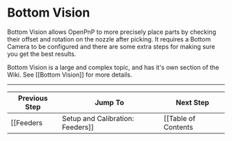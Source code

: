 # Bottom Vision
Bottom Vision allows OpenPnP to more precisely place parts by checking their offset and rotation on the nozzle after picking. It requires a Bottom Camera to be configured and there are some extra steps for making sure you get the best results.

Bottom Vision is a large and complex topic, and has it's own section of the Wiki. See [[Bottom Vision]] for more details.

***

| Previous Step                 | Jump To                 | Next Step                                   |
| ----------------------------- | ----------------------- | ------------------------------------------- |
| [[Feeders|Setup and Calibration: Feeders]] | [[Table of Contents|Setup and Calibration]] | [[Vacuum Sensing|Setup and Calibration: Vacuum Sensing]] |